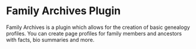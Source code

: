 # Family Archives Plugin
Family Archives is a plugin which allows for the creation of basic genealogy profiles. You can create page profiles for family members and ancestors with facts, bio summaries and more.
